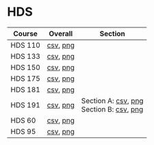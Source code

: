 # HDS

| Course | Overall | Section |
| ------ | ------- | ------- |
| HDS 110 | [csv](https://github.com/UCSD-Historical-Enrollment-Data/2025Winter/blob/main/overall/HDS%20110.csv), [png](https://raw.githubusercontent.com/UCSD-Historical-Enrollment-Data/2025Winter/main/plot_overall/HDS%20110.png) |  |
| HDS 133 | [csv](https://github.com/UCSD-Historical-Enrollment-Data/2025Winter/blob/main/overall/HDS%20133.csv), [png](https://raw.githubusercontent.com/UCSD-Historical-Enrollment-Data/2025Winter/main/plot_overall/HDS%20133.png) |  |
| HDS 150 | [csv](https://github.com/UCSD-Historical-Enrollment-Data/2025Winter/blob/main/overall/HDS%20150.csv), [png](https://raw.githubusercontent.com/UCSD-Historical-Enrollment-Data/2025Winter/main/plot_overall/HDS%20150.png) |  |
| HDS 175 | [csv](https://github.com/UCSD-Historical-Enrollment-Data/2025Winter/blob/main/overall/HDS%20175.csv), [png](https://raw.githubusercontent.com/UCSD-Historical-Enrollment-Data/2025Winter/main/plot_overall/HDS%20175.png) |  |
| HDS 181 | [csv](https://github.com/UCSD-Historical-Enrollment-Data/2025Winter/blob/main/overall/HDS%20181.csv), [png](https://raw.githubusercontent.com/UCSD-Historical-Enrollment-Data/2025Winter/main/plot_overall/HDS%20181.png) |  |
| HDS 191 | [csv](https://github.com/UCSD-Historical-Enrollment-Data/2025Winter/blob/main/overall/HDS%20191.csv), [png](https://raw.githubusercontent.com/UCSD-Historical-Enrollment-Data/2025Winter/main/plot_overall/HDS%20191.png) | Section A: [csv](https://github.com/UCSD-Historical-Enrollment-Data/2025Winter/blob/main/section/HDS%20191_A.csv), [png](https://raw.githubusercontent.com/UCSD-Historical-Enrollment-Data/2025Winter/main/plot_section/HDS%20191_A.png)<br>Section B: [csv](https://github.com/UCSD-Historical-Enrollment-Data/2025Winter/blob/main/section/HDS%20191_B.csv), [png](https://raw.githubusercontent.com/UCSD-Historical-Enrollment-Data/2025Winter/main/plot_section/HDS%20191_B.png) |
| HDS 60 | [csv](https://github.com/UCSD-Historical-Enrollment-Data/2025Winter/blob/main/overall/HDS%2060.csv), [png](https://raw.githubusercontent.com/UCSD-Historical-Enrollment-Data/2025Winter/main/plot_overall/HDS%2060.png) |  |
| HDS 95 | [csv](https://github.com/UCSD-Historical-Enrollment-Data/2025Winter/blob/main/overall/HDS%2095.csv), [png](https://raw.githubusercontent.com/UCSD-Historical-Enrollment-Data/2025Winter/main/plot_overall/HDS%2095.png) |  |
